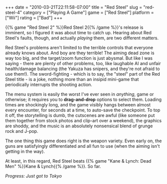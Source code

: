 +++
date = "2010-03-21T22:11:58-07:00"
title = "Red Steel"
slug = "red-steel-4"
category = ["Playing A Game"]
game = ["Red Steel"]
platform = ["Wii"]
rating = ["Bad"]
+++

{{% game "Red Steel 2" %}}Red Steel 2{{% /game %}}'s release is imminent, so I figured it was about time to catch up.  Hearing about Red Steel's faults, though, and actually <i>playing</i> them, are two different matters.

Red Steel's problems aren't limited to the terrible controls that everyone already knows about.  And boy are they terrible!  The aiming dead zone is way too big, and the target/zoom function is just abysmal.  But like I was saying - there are plenty of other problems, too, like laughable AI and unfair health/damage balancing (the Yakuza has snipers, and they're not afraid to use them!).  The sword-fighting - which is to say, the "steel" part of the Red Steel title - is a joke, nothing more than an insipid mini-game that periodically interrupts the shooting action.

The menu system is easily the worst I've ever seen in <i>anything</i>, game or otherwise; it requires you to <b>drag-and-drop</b> options to select them.  Loading times are shockingly long, and the game visibly hangs between almost every encounter, for seconds at a time, to auto-save the checkpoint.  To top it off, the storytelling is dumb, the cutscenes are awful (like someone put them together from stock photos and clip-art over a weekend), the graphics are shoddy, and the music is an absolutely nonsensical blend of grunge rock and J-pop.

The one thing this game does right is the weapon variety.  Even early on, the guns are satisfyingly differentiated and all fun to use (when the aiming isn't getting in the way).

At least, in this regard, Red Steel beats {{% game "Kane & Lynch: Dead Men" %}}Kane & Lynch{{% /game %}}.  So far.

<i>Progress: Just got to Tokyo</i>
